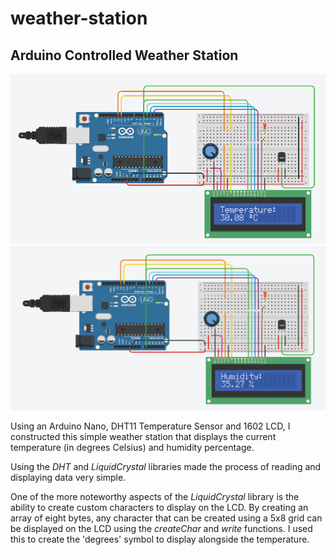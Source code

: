 # weather-station
## **Arduino Controlled Weather Station**
![Temperature Reading](temperature_reading.png)
![Humidity Reading](humidity_reading.png)

Using an Arduino Nano, DHT11 Temperature Sensor and 1602 LCD, I constructed this simple weather station that displays the current temperature (in degrees Celsius) and humidity percentage. 

Using the *DHT* and *LiquidCrystal* libraries made the process of reading and displaying data very simple.

One of the more noteworthy aspects of the *LiquidCrystal* library is the ability to create custom characters to display on the LCD. By creating an array of eight bytes, any character that can be created using a 5x8 grid can be displayed on the LCD using the *createChar* and *write* functions. I used this to create the 'degrees' symbol to display alongside the temperature. 